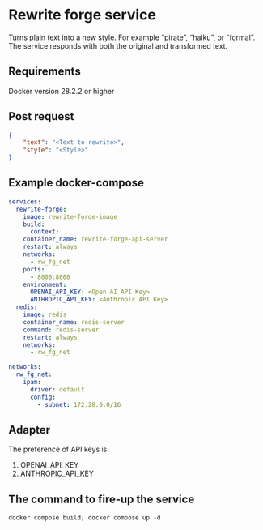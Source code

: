 # Rewrite forge service

Turns plain text into a new style.
For example “pirate”, “haiku”, or “formal”.
The service responds with both the original and transformed text.

## Requirements

Docker version 28.2.2 or higher

## Post request

```json
{
    "text": "<Text to rewrite>",
    "style": "<Style>"
}
```

## Example docker-compose

```yaml
services:
  rewrite-forge:
    image: rewrite-forge-image
    build:
      context: .
    container_name: rewrite-forge-api-server
    restart: always
    networks:
      - rw_fg_net
    ports:
      - 8000:8000
    environment:
      OPENAI_API_KEY: <Open AI API Key>
      ANTHROPIC_API_KEY: <Anthropic API Key>
  redis:
    image: redis
    container_name: redis-server
    command: redis-server
    restart: always
    networks:
      - rw_fg_net

networks:
  rw_fg_net:
    ipam:
      driver: default
      config:
        - subnet: 172.28.0.0/16
```

## Adapter

The preference of API keys is:

1. OPENAI_API_KEY
2. ANTHROPIC_API_KEY

## The command to fire-up the service

```console
docker compose build; docker compose up -d
```
